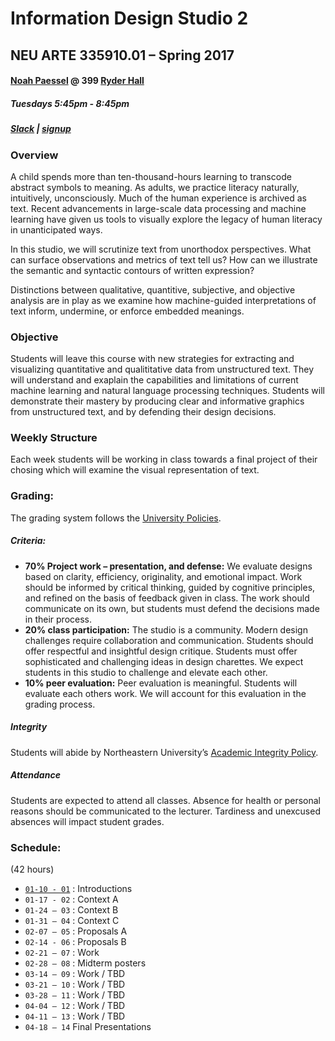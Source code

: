 # Information Design Studio 2
## NEU ARTE 335910.01 – Spring 2017
#### [Noah Paessel](mailto:n.paessel@neu.edu) @ 399 [Ryder Hall](https://www.northeastern.edu/campusmap/map/qad7.html)
##### Tuesdays 5:45pm - 8:45pm
##### [Slack](https://2017-IDV.slack.com) | [signup](https://2017-idv2.slack.com/signup)

### Overview
A child spends more than ten-thousand-hours learning to transcode abstract symbols to meaning. As adults, we practice literacy naturally, intuitively, unconsciously. Much of the human experience is archived as text. Recent advancements in large-scale data processing and machine learning have given us tools to visually explore the legacy of human literacy in unanticipated ways.

In this studio, we will scrutinize text from unorthodox perspectives. What can surface observations and metrics of text tell us? How can we illustrate the semantic and syntactic contours of written expression?

Distinctions between qualitative, quantitive, subjective, and objective analysis are in play as we examine how  machine-guided interpretations of text inform, undermine, or enforce embedded meanings.

### Objective
Students will leave this course with new strategies for extracting and visualizing quantitative and qualititative data from unstructured text. They will understand and exaplain the capabilities and limitations of current machine learning and natural language processing techniques. Students will demonstrate their mastery by producing clear and informative graphics from unstructured text, and by defending their design decisions.

### Weekly Structure
Each week students will be working in class towards a final project of their chosing which will examine the visual representation of text.

### Grading:

The grading system follows the [University Policies](http://www.northeastern.edu/registrar/gradingsystem.html).

##### Criteria:
* __70% Project work – presentation, and defense:__ We evaluate designs based on clarity, efficiency, originality, and emotional impact. Work should be informed by critical thinking, guided by cognitive principles, and refined on the basis of feedback given in class. The work should communicate on its own, but students must defend the decisions made in their process.
* __20% class participation:__ The studio is a community. Modern design challenges require collaboration and communication. Students should offer respectful and insightful design critique. Students must offer sophisticated and challenging ideas in design charettes. We expect students in this studio to challenge and elevate each other.
* __10% peer evaluation:__ Peer evaluation is meaningful. Students will evaluate each others work. We will account for this evaluation in the grading process.

##### Integrity
Students will abide by Northeastern University’s [Academic Integrity Policy](http://www.northeastern.edu/osccr/academic-integrity-policy/).

##### Attendance
Students are expected to attend all classes. Absence for health or personal reasons should be communicated to the lecturer. Tardiness and unexcused absences will impact student grades.

### Schedule:
(42 hours)

* [`01-10 - 01`](./01/) : Introductions
* `01-17 - 02` : Context A
* `01-24 – 03` : Context B
* `01-31 – 04` : Context C
* `02-07 – 05` : Proposals A
* `02-14 - 06` : Proposals B
* `02-21 – 07` : Work
* `02-28 – 08` : Midterm posters
* `03-14 – 09` : Work / TBD
* `03-21 – 10` : Work / TBD
* `03-28 – 11` : Work / TBD
* `04-04 – 12` : Work / TBD
* `04-11 – 13` : Work / TBD
* `04-18 – 14` Final Presentations

